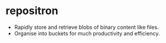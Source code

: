 # repositron

* Rapidly store and retrieve blobs of binary content like files. 
* Organise into buckets for much productivity and efficiency.
